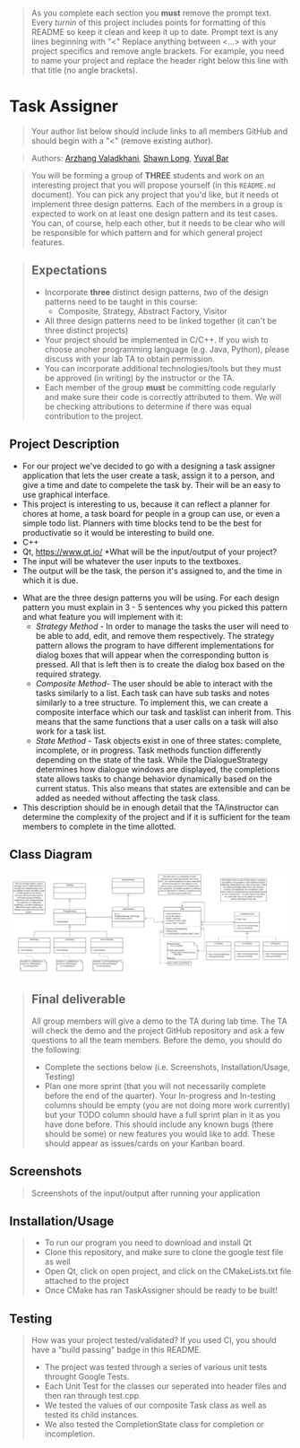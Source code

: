  > As you complete each section you **must** remove the prompt text. Every *turnin* of this project includes points for formatting of this README so keep it clean and keep it up to date. 
 > Prompt text is any lines beginning with "\<"
 > Replace anything between \<...\> with your project specifics and remove angle brackets. For example, you need to name your project and replace the header right below this line with that title (no angle brackets). 
# Task Assigner
 > Your author list below should include links to all members GitHub and should begin with a "\<" (remove existing author).

 > Authors: [Arzhang Valadkhani](https://github.com/arzhangv), [Shawn Long](https://github.com/shawnlong636), [Yuval Bar](https://github.com/yuval4597)

 > You will be forming a group of **THREE** students and work on an interesting project that you will propose yourself (in this `README.md` document). You can pick any project that you'd like, but it needs ot implement three design patterns. Each of the members in a group is expected to work on at least one design pattern and its test cases. You can, of course, help each other, but it needs to be clear who will be responsible for which pattern and for which general project features.

 > ## Expectations
 > * Incorporate **three** distinct design patterns, *two* of the design patterns need to be taught in this course:
 >   * Composite, Strategy, Abstract Factory, Visitor
 > * All three design patterns need to be linked together (it can't be three distinct projects)
 > * Your project should be implemented in C/C++. If you wish to choose anoher programming language (e.g. Java, Python), please discuss with your lab TA to obtain permission.
 > * You can incorporate additional technologies/tools but they must be approved (in writing) by the instructor or the TA.
 > * Each member of the group **must** be committing code regularly and make sure their code is correctly attributed to them. We will be checking attributions to determine if there was equal contribution to the project.

## Project Description
   - For our project we've decided to go with a designing a task assigner application that lets the user create a task, assign it to a person, and give a time and date to compelete the task by. Their will be an easy to use graphical interface.
   - This project is interesting to us, because it can reflect a planner for chores at home, a task board for people in a group can use, or even a simple todo list. Planners with time blocks tend to be the best for productivatie so it would be interesting to build one. 
   - C++ 
   - Qt, https://www.qt.io/ 
      *What will be the input/output of your project?
   - The input will be whatever the user inputs to the textboxes.
   - The output will be the task, the person it's assigned to, and the time in which it is due.
  * What are the three design patterns you will be using. For each design pattern you must explain in 3 - 5 sentences why you picked this pattern and what feature you will implement with it:
    - *Strategy Method* - In order to manage the tasks the user will need to be able to add, edit, and remove them respectively. The strategy pattern allows the program to have different implementations for dialog boxes that will appear when the corresponding button is pressed. All that is left then is to create the dialog box based on the required strategy.
    - *Composite Method*- The user should be able to interact with the tasks similarly to a list. Each task can have sub tasks and notes similarly to a tree structure. To implement this, we can create a composite interface which our task and tasklist can inherit from. This means that the same functions that a user calls on a task will also work for a task list.
    - *State Method* - Task objects exist in one of three states: complete, incomplete, or in progress. Task methods function differently depending on the state of the task. While the DialogueStrategy determines how dialogue windows are displayed, the completions state allows tasks to change behavior dynamically based on the current status. This also means that states are extensible and can be added as needed without affecting the task class.
  * This description should be in enough detail that the TA/instructor can determine the complexity of the project and if it is sufficient for the team members to complete in the time allotted. 

 
## Class Diagram


![class_digram](./img/class_digram.png)

 
 > ## Final deliverable
 > All group members will give a demo to the TA during lab time. The TA will check the demo and the project GitHub repository and ask a few questions to all the team members. 
 > Before the demo, you should do the following:
 > * Complete the sections below (i.e. Screenshots, Installation/Usage, Testing)
 > * Plan one more sprint (that you will not necessarily complete before the end of the quarter). Your In-progress and In-testing columns should be empty (you are not doing more work currently) but your TODO column should have a full sprint plan in it as you have done before. This should include any known bugs (there should be some) or new features you would like to add. These should appear as issues/cards on your Kanban board. 
 ## Screenshots
 > Screenshots of the input/output after running your application
 ## Installation/Usage
 >   - To run our program you need to download and install Qt
 >   - Clone this repository, and make sure to clone the google test file as well
 >   - Open Qt, click on open project, and click on the CMakeLists.txt file attached to the project
 >   - Once CMake has ran TaskAssigner should be ready to be built!
 ## Testing
 > How was your project tested/validated? If you used CI, you should have a "build passing" badge in this README.
 > - The project was tested through a series of various unit tests throught Google Tests.
 > - Each Unit Test for the classes our seperated into header files and then ran through test.cpp.
 > - We tested the values of our composite Task class as well as tested its child instances.
 > - We also tested the CompletionState class for completion or incompletion.
